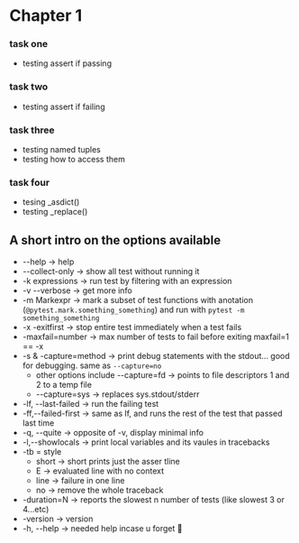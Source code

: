 # Chapter 1

### task one

* testing assert if passing

### task two

* testing assert if failing

### task three

* testing named tuples
* testing how to access them

### task four

* tesing _asdict()
* testing _replace()

## A short intro on the options available

* --help -> help
* --collect-only -> show all test without running it
* -k expressions -> run test by filtering with an expression
* -v --verbose -> get more info
* -m Markexpr -> mark a subset of test functions with anotation (`@pytest.mark.something_something`) and run with `pytest -m something_something`
* -x -exitfirst -> stop entire test immediately when a test fails
* -maxfail=number -> max number of tests to fail before exiting maxfail=1 == -x
* -s & -capture=method -> print debug statements with the stdout... good for debugging. same as `--capture=no`
  * other options include --capture=fd -> points to file descriptors 1 and 2 to a temp file
  * --capture=sys -> replaces sys.stdout/stderr
* -lf, --last-failed -> run the failing test
* -ff,--failed-first -> same as lf, and runs the rest of the test that passed last time
* -q, --quite -> opposite of -v, display minimal info
* -l,--showlocals -> print local variables and its vaules in tracebacks
* -tb = style
  * short -> short prints just the asser tline
  * E -> evaluated line with no context
  * line -> failure in one line
  * no -> remove the whole traceback
* -duration=N -> reports the slowest n number of tests (like slowest 3 or 4...etc)
* -version -> version
* -h, --help -> needed help incase u forget 👀️

